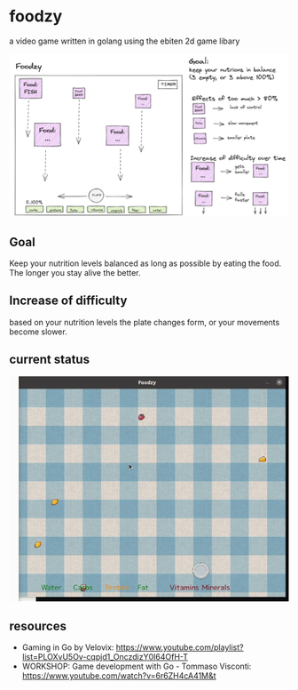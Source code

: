 foodzy
======

a video game written in golang using the ebiten 2d game libary

![Game overview](/docs/foodzy.png)

Goal
----

Keep your nutrition levels balanced as long as possible by eating the food. The longer
you stay alive the better.

Increase of difficulty
----------------------

based on your nutrition levels the plate changes form, or your movements become slower.


current status
---------------
![current status](/docs/foodzy.gif)


resources
----------

- Gaming in Go by Velovix: https://www.youtube.com/playlist?list=PLOXvU5Ov-cqpjd1_OnczdizY0I64OfH-T
- WORKSHOP: Game development with Go - Tommaso Visconti: https://www.youtube.com/watch?v=6r6ZH4cA41M&t
